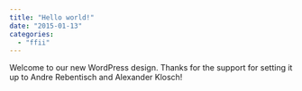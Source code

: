 ```yaml
---
title: "Hello world!"
date: "2015-01-13"
categories: 
  - "ffii"
---
```


Welcome to our new WordPress design. Thanks for the support for setting it up to Andre Rebentisch and Alexander Klosch!
